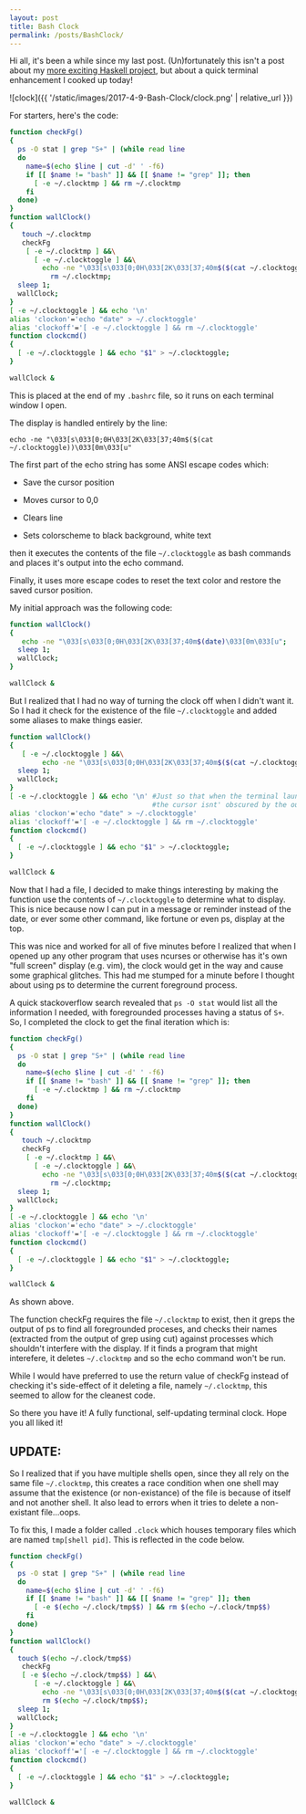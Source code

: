 ```yaml
---
layout: post
title: Bash Clock
permalink: /posts/BashClock/ 
---
```


Hi all, it's been a while since my last post. (Un)fortunately this isn't a post about my [more exciting Haskell project](http://www.browserhaskell.tk/editor), but about a quick terminal enhancement I cooked up today! 

![clock]({{ '/static/images/2017-4-9-Bash-Clock/clock.png' | relative_url }})

For starters, here's the code:

```bash
function checkFg()
{
  ps -O stat | grep "S+" | (while read line
  do
    name=$(echo $line | cut -d' ' -f6)
    if [[ $name != "bash" ]] && [[ $name != "grep" ]]; then
      [ -e ~/.clocktmp ] && rm ~/.clocktmp 
    fi
  done)
}
function wallClock()
{
   touch ~/.clocktmp
   checkFg
    [ -e ~/.clocktmp ] &&\
      [ -e ~/.clocktoggle ] &&\
        echo -ne "\033[s\033[0;0H\033[2K\033[37;40m$($(cat ~/.clocktoggle))\033[0m\033[u" &&\
          rm ~/.clocktmp;
  sleep 1;
  wallClock;
}
[ -e ~/.clocktoggle ] && echo '\n'
alias 'clockon'='echo "date" > ~/.clocktoggle'
alias 'clockoff'='[ -e ~/.clocktoggle ] && rm ~/.clocktoggle'
function clockcmd()
{ 
  [ -e ~/.clocktoggle ] && echo "$1" > ~/.clocktoggle;
}

wallClock &
```

This is placed at the end of my `.bashrc` file, so it runs on each terminal window I open. 

The display is handled entirely by the line:

`echo -ne "\033[s\033[0;0H\033[2K\033[37;40m$($(cat ~/.clocktoggle))\033[0m\033[u"`

The first part of the echo string has some ANSI escape codes which:

- Save the cursor position

- Moves cursor to 0,0

- Clears line

- Sets colorscheme to black background, white text

then it executes the contents of the file `~/.clocktoggle` as bash commands and places it's output into the echo command. 

Finally, it uses more escape codes to reset the text color and restore the saved cursor position.

My initial approach was the following code:

```bash
function wallClock()
{
   echo -ne "\033[s\033[0;0H\033[2K\033[37;40m$(date)\033[0m\033[u";
  sleep 1;
  wallClock;
}

wallClock &
```


But I realized that I had no way of turning the clock off when I didn't want it. So I had it check for the existence of the file `~/.clocktoggle` and added some aliases to make things easier. 

```bash
function wallClock()
{
   [ -e ~/.clocktoggle ] &&\
        echo -ne "\033[s\033[0;0H\033[2K\033[37;40m$($(cat ~/.clocktoggle))\033[0m\033[u";
  sleep 1;
  wallClock;
}
[ -e ~/.clocktoggle ] && echo '\n' #Just so that when the terminal launches 
                                   #the cursor isnt' obscured by the output
alias 'clockon'='echo "date" > ~/.clocktoggle'
alias 'clockoff'='[ -e ~/.clocktoggle ] && rm ~/.clocktoggle'
function clockcmd()
{ 
  [ -e ~/.clocktoggle ] && echo "$1" > ~/.clocktoggle;
}

wallClock &
```

Now that I had a file, I decided to make things interesting by making the function use the contents of `~/.clocktoggle` to determine what to display. This is nice because now I can put in a message or reminder instead of the date, or ever some other command, like fortune or even ps, display at the top. 

This was nice and worked for all of five minutes before I realized that when I opened up any other program that uses ncurses or otherwise has it's own "full screen" display (e.g. vim), the clock would get in the way and cause some graphical glitches. This had me stumped for a minute before I thought about using ps to determine the current foreground process. 

A quick stackoverflow search revealed that `ps -O stat` would list all the information I needed, with foregrounded processes having a status of `S+`. So, I completed the clock to get the final iteration which is:

```bash
function checkFg()
{
  ps -O stat | grep "S+" | (while read line
  do
    name=$(echo $line | cut -d' ' -f6)
    if [[ $name != "bash" ]] && [[ $name != "grep" ]]; then
      [ -e ~/.clocktmp ] && rm ~/.clocktmp 
    fi
  done)
}
function wallClock()
{
   touch ~/.clocktmp
   checkFg
    [ -e ~/.clocktmp ] &&\
      [ -e ~/.clocktoggle ] &&\
        echo -ne "\033[s\033[0;0H\033[2K\033[37;40m$($(cat ~/.clocktoggle))\033[0m\033[u" &&\
          rm ~/.clocktmp;
  sleep 1;
  wallClock;
}
[ -e ~/.clocktoggle ] && echo '\n'
alias 'clockon'='echo "date" > ~/.clocktoggle'
alias 'clockoff'='[ -e ~/.clocktoggle ] && rm ~/.clocktoggle'
function clockcmd()
{ 
  [ -e ~/.clocktoggle ] && echo "$1" > ~/.clocktoggle;
}

wallClock &  
```

As shown above.

The function checkFg requires the file `~/.clocktmp` to exist, then it greps the output of ps to find all foregrounded proceses, and checks their names (extracted from the output of grep using cut) against processes which shouldn't interfere with the display. If it finds a program that might interefere, it deletes `~/.clocktmp` and so the echo command won't be run. 

While I would have preferred to use the return value of checkFg instead of checking it's side-effect of it deleting a file, namely `~/.clocktmp`,  this seemed to allow for the cleanest code. 

So there you have it! A fully functional, self-updating terminal clock. Hope you all liked it!

## UPDATE:

So I realized that if you have multiple shells open, since they all rely on the same file `~/.clocktmp`, this creates a race condition when one shell may assume that the existence (or non-existance) of the file is because of itself and not another shell. It also lead to errors when it tries to delete a non-existant file...oops.

To fix this, I made a folder called `.clock` which houses temporary files which are named `tmp[shell pid]`. This is reflected in the code below.

```bash
function checkFg()
{
  ps -O stat | grep "S+" | (while read line
  do
    name=$(echo $line | cut -d' ' -f6)
    if [[ $name != "bash" ]] && [[ $name != "grep" ]]; then
      [ -e $(echo ~/.clock/tmp$$) ] && rm $(echo ~/.clock/tmp$$) 
    fi
  done)
}
function wallClock()
{
  touch $(echo ~/.clock/tmp$$)
   checkFg
   [ -e $(echo ~/.clock/tmp$$) ] &&\
      [ -e ~/.clocktoggle ] &&\
        echo -ne "\033[s\033[0;0H\033[2K\033[37;40m$($(cat ~/.clocktoggle))\033[0m\033[u" &&\
        rm $(echo ~/.clock/tmp$$);
  sleep 1;
  wallClock;
}
[ -e ~/.clocktoggle ] && echo '\n'
alias 'clockon'='echo "date" > ~/.clocktoggle'
alias 'clockoff'='[ -e ~/.clocktoggle ] && rm ~/.clocktoggle'
function clockcmd()
{ 
  [ -e ~/.clocktoggle ] && echo "$1" > ~/.clocktoggle;
}

wallClock &
```
